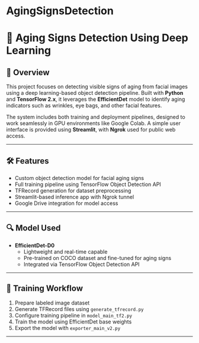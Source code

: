 # AgingSignsDetection

# 🧠 Aging Signs Detection Using Deep Learning

## 📌 Overview
This project focuses on detecting visible signs of aging from facial images using a deep learning-based object detection pipeline. Built with **Python** and **TensorFlow 2.x**, it leverages the **EfficientDet** model to identify aging indicators such as wrinkles, eye bags, and other facial features.

The system includes both training and deployment pipelines, designed to work seamlessly in GPU environments like Google Colab. A simple user interface is provided using **Streamlit**, with **Ngrok** used for public web access.

---

## 🛠️ Features
- Custom object detection model for facial aging signs
- Full training pipeline using TensorFlow Object Detection API
- TFRecord generation for dataset preprocessing
- Streamlit-based inference app with Ngrok tunnel
- Google Drive integration for model access

---

## 🔍 Model Used
- **EfficientDet-D0**
  - Lightweight and real-time capable
  - Pre-trained on COCO dataset and fine-tuned for aging signs
  - Integrated via TensorFlow Object Detection API

---

## 🧪 Training Workflow
1. Prepare labeled image dataset
2. Generate TFRecord files using `generate_tfrecord.py`
3. Configure training pipeline in `model_main_tf2.py`
4. Train the model using EfficientDet base weights
5. Export the model with `exporter_main_v2.py`

---

